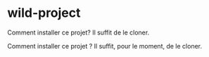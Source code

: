 # wild-project

Comment installer ce projet?
Il suffit de le cloner.

Comment installer ce projet ?
Il suffit, pour le moment, de le cloner.

